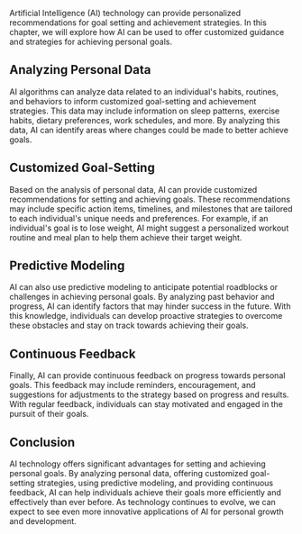 

Artificial Intelligence (AI) technology can provide personalized recommendations for goal setting and achievement strategies. In this chapter, we will explore how AI can be used to offer customized guidance and strategies for achieving personal goals.

Analyzing Personal Data
-----------------------

AI algorithms can analyze data related to an individual's habits, routines, and behaviors to inform customized goal-setting and achievement strategies. This data may include information on sleep patterns, exercise habits, dietary preferences, work schedules, and more. By analyzing this data, AI can identify areas where changes could be made to better achieve goals.

Customized Goal-Setting
-----------------------

Based on the analysis of personal data, AI can provide customized recommendations for setting and achieving goals. These recommendations may include specific action items, timelines, and milestones that are tailored to each individual's unique needs and preferences. For example, if an individual's goal is to lose weight, AI might suggest a personalized workout routine and meal plan to help them achieve their target weight.

Predictive Modeling
-------------------

AI can also use predictive modeling to anticipate potential roadblocks or challenges in achieving personal goals. By analyzing past behavior and progress, AI can identify factors that may hinder success in the future. With this knowledge, individuals can develop proactive strategies to overcome these obstacles and stay on track towards achieving their goals.

Continuous Feedback
-------------------

Finally, AI can provide continuous feedback on progress towards personal goals. This feedback may include reminders, encouragement, and suggestions for adjustments to the strategy based on progress and results. With regular feedback, individuals can stay motivated and engaged in the pursuit of their goals.

Conclusion
----------

AI technology offers significant advantages for setting and achieving personal goals. By analyzing personal data, offering customized goal-setting strategies, using predictive modeling, and providing continuous feedback, AI can help individuals achieve their goals more efficiently and effectively than ever before. As technology continues to evolve, we can expect to see even more innovative applications of AI for personal growth and development.


